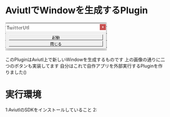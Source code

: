 # AviutlでWindowを生成するPlugin

![img](https://github.com/YucriNatsure/Create-new-window-Aviutl/blob/main/script/img/Example.PNG "img")

このPluginはAviutl上で新しいWindowを生成するものです
上の画像の通りに二つのボタンも実装してます
自分はこれで自作アプリを外部実行するPluginを作りました()

# 実行環境
1:AviutlのSDKをインストールしていること
2:
